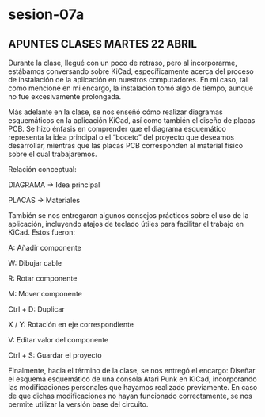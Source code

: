 # sesion-07a

## APUNTES CLASES MARTES 22 ABRIL

Durante la clase, llegué con un poco de retraso, pero al incorporarme, estábamos conversando sobre KiCad, específicamente acerca del proceso de instalación de la aplicación en nuestros computadores. En mi caso, tal como mencioné en mi encargo, la instalación tomó algo de tiempo, aunque no fue excesivamente prolongada.

Más adelante en la clase, se nos enseñó cómo realizar diagramas esquemáticos en la aplicación KiCad, así como también el diseño de placas PCB. Se hizo énfasis en comprender que el diagrama esquemático representa la idea principal o el “boceto” del proyecto que deseamos desarrollar, mientras que las placas PCB corresponden al material físico sobre el cual trabajaremos.

Relación conceptual:

DIAGRAMA → Idea principal

PLACAS → Materiales

También se nos entregaron algunos consejos prácticos sobre el uso de la aplicación, incluyendo atajos de teclado útiles para facilitar el trabajo en KiCad. Estos fueron:

A: Añadir componente

W: Dibujar cable

R: Rotar componente

M: Mover componente

Ctrl + D: Duplicar

X / Y: Rotación en eje correspondiente

V: Editar valor del componente

Ctrl + S: Guardar el proyecto

Finalmente, hacia el término de la clase, se nos entregó el encargo: Diseñar el esquema esquemático de una consola Atari Punk en KiCad, incorporando las modificaciones personales que hayamos realizado previamente. En caso de que dichas modificaciones no hayan funcionado correctamente, se nos permite utilizar la versión base del circuito.
